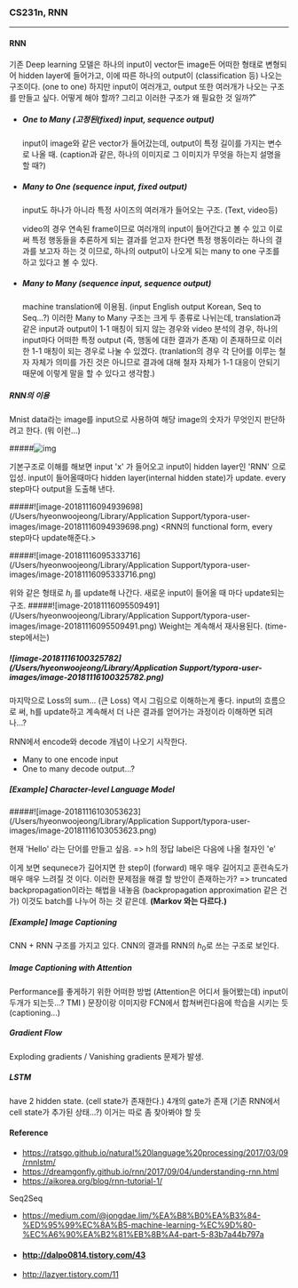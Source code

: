 ### CS231n, RNN

----

#### RNN

기존 Deep learning 모델은 하나의 input이 vector든 image든 어떠한 형태로 변형되어 hidden layer에 들어가고, 이에 따른 하나의 output이  (classification 등) 나오는 구조이다.  (one to one)
하지만 input이 여러개고, output 또한 여러개가 나오는 구조를 만들고 싶다. 어떻게 해야 할까?
그리고 이러한 구조가 왜 필요한 것 일까?̊̈

* ##### One to Many (고정된(fixed) input, sequence output)

  input이 image와 같은 vector가 들어갔는데, output이 특정 길이를 가지는 변수로 나올 때.
  (caption과 같은, 하나의 이미지로 그 이미지가 무엇을 하는지 설명을 할 때?)

* ##### Many to One (sequence input, fixed output)

  input도 하나가 아니라 특정 사이즈의 여러개가 들어오는 구조. (Text, video등)

  video의 경우 연속된 frame이므로 여러개의 input이 들어간다고 볼 수 있고
  이로써 특정 행동들을 추론하게 되는 결과를 얻고자 한다면 특정 행동이라는 하나의 결과를 보고자 하는 것 이므로, 하나의 output이 나오게 되는 many to one 구조를 하고 있다고 볼 수 있다.

* ##### Many to Many (sequence input, sequence output)

  machine translation에 이용됨. (input English output Korean, Seq to Seq...?)
  이러한 Many to Many 구조는 크게 두 종류로 나뉘는데,
  translation과 같은 input과 output이 1-1 매칭이 되지 않는 경우와
  video 분석의 경우, 하나의 input마다 어떠한 특정 output (즉, 행동에 대한 결과가 존재) 이 존재하므로
  이러한 1-1 매칭이 되는 경우로 나눌 수 있겠다.
  (tranlation의 경우 각 단어를 이루는 철자 자체가 의미를 가진 것은 아니므로 결과에 대해 철자 자체가 1-1 대응이 안되기 때문에 이렇게 말을 할 수 있다고 생각함.) 

##### RNN의 이용

Mnist data라는 image를 input으로 사용하여 해당 image의 숫자가 무엇인지 판단하려고 한다.
(뭐 이런...)

#####![img](http://i.imgur.com/Q8zv6TQ.png)

기본구조로 이해를 해보면 input 'x' 가 들어오고 input이 hidden layer인 'RNN' 으로 입성.
input이 들어올때마다 hidden layer(internal hidden state)가 update.
every step마다 output을 도출해 낸다.

#####![image-20181116094939698](/Users/hyeonwoojeong/Library/Application Support/typora-user-images/image-20181116094939698.png)
<RNN의 functional form, every step마다 update해준다.>

#####![image-20181116095333716](/Users/hyeonwoojeong/Library/Application Support/typora-user-images/image-20181116095333716.png)

위와 같은 형태로 $h_{i}$ 를 update해 나간다. 새로운 input이 들어올 때 마다 update되는 구조.
#####![image-20181116095509491](/Users/hyeonwoojeong/Library/Application Support/typora-user-images/image-20181116095509491.png)
Weight는 계속해서 재사용된다. (time-step에서는)

##### ![image-20181116100325782](/Users/hyeonwoojeong/Library/Application Support/typora-user-images/image-20181116100325782.png)

마지막으로 Loss의 sum… (큰 Loss) 역시 그림으로 이해하는게 좋다. input의 흐름으로 써, h를 update하고 계속해서 더 나은 결과를 얻어가는 과정이라 이해하면 되려나...?

RNN에서 encode와 decode 개념이 나오기 시작한다.

* Many to one
  encode input
* One to many
  decode output...?

##### [Example] Character-level Language Model 

#####![image-20181116103053623](/Users/hyeonwoojeong/Library/Application Support/typora-user-images/image-20181116103053623.png)

현재 'Hello' 라는 단어를 만들고 싶음. => h의 정답 label은 다음에 나올 철자인 'e'

이게 보면 sequnece가 길어지면 한 step이 (forward) 매우 매우 길어지고 훈련속도가 매우 매우 느려질 것 이다. 이러한 문제점을 해결 할 방안이 존재하는가?
=> truncated backpropagation이라는 해법을 내놓음 (backpropagation approximation 같은 건가)
이것도 batch를 나누어 하는 것 같은데. **(Markov 와는 다르다.)**

##### [Example] Image Captioning

CNN + RNN 구조를 가지고 있다. CNN의 결과를 RNN의 $h_{0}$로 쓰는 구조로 보인다.

##### Image Captioning with Attention

Performance를 좋게하기 위한 어떠한 방법 (Attention은 어디서 들어봤는데)
input이 두개가 되는듯...?
TMI ) 문장이랑 이미지랑 FCN에서 합쳐버린다음에 학습을 시키는 듯 (captioning...)



##### Gradient Flow

Exploding gradients / Vanishing gradients 문제가 발생.

##### LSTM

have 2 hidden state. (cell state가 존재한다.)
4개의 gate가 존재 (기존 RNN에서 cell state가 추가된 상태...?)
이거는 따로 좀 찾아봐야 할 듯




#### Reference

* https://ratsgo.github.io/natural%20language%20processing/2017/03/09/rnnlstm/
* https://dreamgonfly.github.io/rnn/2017/09/04/understanding-rnn.html
* https://aikorea.org/blog/rnn-tutorial-1/

Seq2Seq

* https://medium.com/@jongdae.lim/%EA%B8%B0%EA%B3%84-%ED%95%99%EC%8A%B5-machine-learning-%EC%9D%80-%EC%A6%90%EA%B2%81%EB%8B%A4-part-5-83b7a44b797a

* #### http://dalpo0814.tistory.com/43

* http://lazyer.tistory.com/11